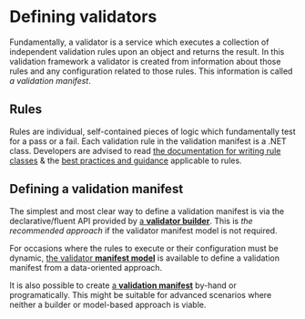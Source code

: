 # Defining validators

Fundamentally, a validator is a service which executes a collection of independent validation rules upon an object and returns the result.
In this validation framework a validator is created from information about those rules and any configuration related to those rules. This information is called _a validation manifest_.

## Rules

Rules are individual, self-contained pieces of logic which fundamentally test for a pass or a fail.
Each validation rule in the validation manifest is a .NET class.
Developers are advised to read [the documentation for writing rule classes] & the [best practices and guidance] applicable to rules.

[the documentation for writing rule classes]:WritingValidationRules/index.md
[best practices and guidance]:BestPractice/index.md#writing-validation-rule-classes
[`IRule<in TValidated>`]:xref:CSF.Validation.Rules.IRule`1
[`IRule<in TValue, in TParent>`]:xref:CSF.Validation.Rules.IRule`2

## Defining a validation manifest

The simplest and most clear way to define a validation manifest is via the declarative/fluent API provided by [a **validator builder**]. This is _the recommended approach_ if the validator manifest model is not required.

For occasions where the rules to execute or their configuration must be dynamic, [the validator **manifest model**] is available to define a validation manifest from a data-oriented approach.

It is also possible to create [a **validation manifest**] by-hand or programatically.  This might be suitable for advanced scenarios where neither a builder or model-based approach is viable.

[a **validator builder**]:WritingValidatorBuilders.md
[the validator **manifest model**]:UsingTheManifestModel.md
[a **validation manifest**]:WorkingWithValidationManifest.md